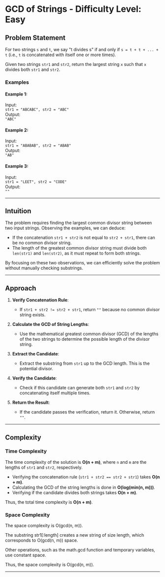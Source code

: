 # GCD of Strings - Difficulty Level: Easy

## Problem Statement

For two strings `s` and `t`, we say "t divides s" if and only if `s = t + t + ... + t` (i.e., `t` is concatenated with itself one or more times).

Given two strings `str1` and `str2`, return the largest string `x` such that `x` divides both `str1` and `str2`.

### Examples

#### Example 1:
Input:  
`str1 = "ABCABC", str2 = "ABC"`  
Output:  
`"ABC"`

#### Example 2:
Input:  
`str1 = "ABABAB", str2 = "ABAB"`  
Output:  
`"AB"`

#### Example 3:
Input:  
`str1 = "LEET", str2 = "CODE"`  
Output:  
`""`

---

## Intuition

The problem requires finding the largest common divisor string between two input strings. Observing the examples, we can deduce:
- If the concatenation `str1 + str2` is not equal to `str2 + str1`, there can be no common divisor string.
- The length of the greatest common divisor string must divide both `len(str1)` and `len(str2)`, as it must repeat to form both strings.

By focusing on these two observations, we can efficiently solve the problem without manually checking substrings.

---

## Approach

1. **Verify Concatenation Rule**:
   - If `str1 + str2 != str2 + str1`, return `""` because no common divisor string exists.

2. **Calculate the GCD of String Lengths**:
   - Use the mathematical greatest common divisor (GCD) of the lengths of the two strings to determine the possible length of the divisor string.

3. **Extract the Candidate**:
   - Extract the substring from `str1` up to the GCD length. This is the potential divisor.

4. **Verify the Candidate**:
   - Check if this candidate can generate both `str1` and `str2` by concatenating itself multiple times.

5. **Return the Result**:
   - If the candidate passes the verification, return it. Otherwise, return `""`.

---

## Complexity

### Time Complexity
The time complexity of the solution is **O(n + m)**, where `n` and `m` are the lengths of `str1` and `str2`, respectively.

- Verifying the concatenation rule (`str1 + str2 == str2 + str1`) takes **O(n + m)**.
- Calculating the GCD of the string lengths is done in **O(log(min(n, m)))**.
- Verifying if the candidate divides both strings takes **O(n + m)**.

Thus, the total time complexity is **O(n + m)**.

### Space Complexity
The space complexity is O(gcd(n, m)).

The substring str1[:length] creates a new string of size length, which corresponds to O(gcd(n, m)) space.

Other operations, such as the math.gcd function and temporary variables, use constant space.

Thus, the space complexity is O(gcd(n, m)).

---
